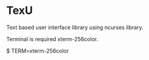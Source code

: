# TexU
Text based user interface library using ncurses library.

Terminal is required xterm-256color.

$ TERM=xterm-256color
